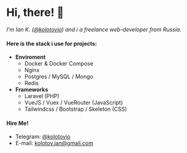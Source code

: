 # Hi, there! 👋

_I'm Ian K. ([@kolotovio](https://github.com/kolotovio)) and i a freelance web-developer from Russia._

#### Here is the stack i use for projects:

- **Enviroment**
    - Docker & Docker Compose
    - Nginx
    - Postgres / MySQL / Mongo
    - Redis
- **Frameworks**
    - Laravel (PHP)
    - VueJS / Vuex / VueRouter (JavaScript)
    - Tailwindcss / Bootstrap / Skeleton (CSS)

#### Hire Me!
- Telegram: [@kolotovio](https://t.me/kolotovio)
- E-mail: [kolotov.ian@gmail.com](mailto:kolotov.ian@gmail.com)